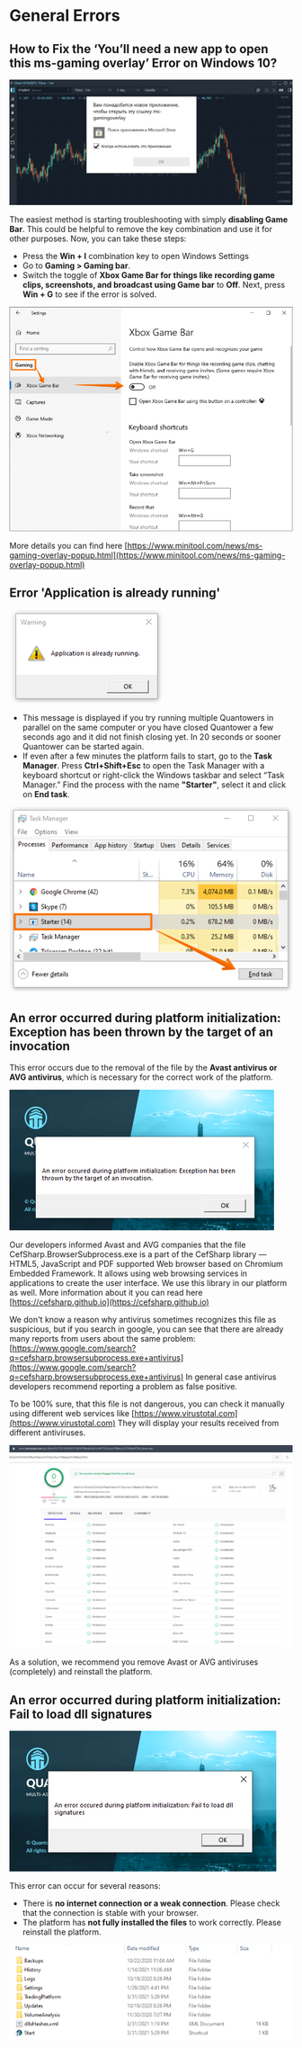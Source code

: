 # General Errors

## How to Fix the ‘You’ll need a new app to open this ms-gaming overlay’ Error on Windows 10?

![](../.gitbook/assets/image%20%28164%29.png)

The easiest method is starting troubleshooting with simply **disabling Game Bar**. This could be helpful to remove the key combination and use it for other purposes. Now, you can take these steps:

* Press the **Win + I** combination key to open Windows Settings
* Go to **Gaming &gt; Gaming bar**.
* Switch the toggle of **Xbox Game Bar for things like recording game clips, screenshots, and broadcast using Game bar** to **Off**. Next, press **Win + G** to see if the error is solved.

![](../.gitbook/assets/image%20%28165%29.png)

More details you can find here [https://www.minitool.com/news/ms-gaming-overlay-popup.html](https://www.minitool.com/news/ms-gaming-overlay-popup.html)

## Error 'Application is already running'

![](../.gitbook/assets/image%20%28161%29.png)

* This message is displayed if you try running multiple Quantowers in parallel on the same computer or you have closed Quantower a few seconds ago and it did not finish closing yet. In 20 seconds or sooner Quantower can be started again.
* If even after a few minutes the platform fails to start, go to the **Task Manager**. Press **Ctrl+Shift+Esc** to open the Task Manager with a keyboard shortcut or right-click the Windows taskbar and select “Task Manager.” Find the process with the name **"Starter"**, select it and click on **End task**.

![](../.gitbook/assets/image%20%28163%29.png)

## An error occurred during platform initialization: Exception has been thrown by the target of an invocation

This error occurs due to the removal of the file by the **Avast antivirus or AVG antivirus**, which is necessary for the correct work of the platform.

![](../.gitbook/assets/image%20%28196%29.png)

Our developers informed Avast and AVG companies that the file CefSharp.BrowserSubprocess.exe is a part of the CefSharp library — HTML5, JavaScript and PDF supported Web browser based on Chromium Embedded Framework. It allows using web browsing services in applications to create the user interface. We use this library in our platform as well. More information about it you can read here [https://cefsharp.github.io](https://cefsharp.github.io)

We don't know a reason why antivirus sometimes recognizes this file as suspicious, but if you search in google, you can see that there are already many reports from users about the same problem: [https://www.google.com/search?q=cefsharp.browsersubprocess.exe+antivirus](https://www.google.com/search?q=cefsharp.browsersubprocess.exe+antivirus) In general case antivirus developers recommend reporting a problem as false positive.

To be 100% sure, that this file is not dangerous, you can check it manually using different web services like [https://www.virustotal.com](https://www.virustotal.com) They will display your results received from different antiviruses.

![CefSharp.BrowserSubprocess.exe is checked by all major antiviruses](../.gitbook/assets/image%20%28214%29.png)

As a solution, we recommend you remove Avast or AVG antiviruses \(completely\) and reinstall the platform.

## An error occurred during platform initialization: Fail to load dll signatures

![Quantower error &quot;Fail to load dll signatures&quot;](../.gitbook/assets/quantower-error.png)

This error can occur for several reasons:

* There is **no internet connection or a weak connection**. Please check that the connection is stable with your browser.
* The platform has **not fully installed the files** to work correctly. Please reinstall the platform.

![Full list of folders and files for Quantower](../.gitbook/assets/image%20%28216%29.png)

